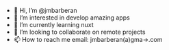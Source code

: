 - 👋 Hi, I’m @jmbarberan
- 👀 I’m interested in develop amazing apps
- 🌱 I’m currently learning nuxt
- 💞️ I’m looking to collaborate on remote projects
- 📫 How to reach me email: jmbarberan(a)gma->.com

<!---
jmbarberan/jmbarberan is a ✨ special ✨ repository because its `README.md` (this file) appears on your GitHub profile.
You can click the Preview link to take a look at your changes.
--->
